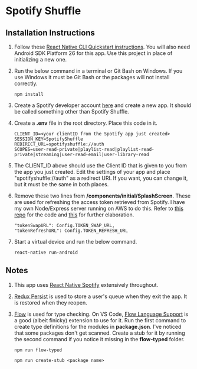 # Spotify Shuffle

## Installation Instructions

1. Follow these [React Native CLI Quickstart instructions](https://facebook.github.io/react-native/docs/getting-started). You will also need Android SDK Platform 26 for this app. Use this project in place of initializing a new one.

2. Run the below command in a terminal or Git Bash on Windows. If you use Windows it must be Git Bash or the packages will not install correctly.

    ```
    npm install
    ```

3. Create a Spotify developer account [here](https://developer.spotify.com/dashboard) and create a new app. It should be called something other than Spotify Shuffle.

4. Create a **.env** file in the root directory. Place this code in it.

    ```
    CLIENT_ID=<your clientID from the Spotify app just created>
    SESSION_KEY=SpotifyShuffle
    REDIRECT_URL=spotifyshuffle://auth
    SCOPES=user-read-private|playlist-read|playlist-read-private|streaming|user-read-email|user-library-read
    ```

5. The CLIENT_ID above should use the Client ID that is given to you from the app you just created. Edit the settings of your app and place "spotifyshuffle://auth" as a redirect URI. If you want, you can change it, but it must be the same in both places.

6. Remove these two lines from **/components/initial/SplashScreen**. These are used for refreshing the access token retrieved from Spotify. I have my own Node/Express server running on AWS to do this. Refer to [this repo](https://github.com/hmltnbrn/spotify-shuffle-server) for the code and [this](https://github.com/lufinkey/react-native-spotify) for further elaboration.

    ```
    "tokenSwapURL": Config.TOKEN_SWAP_URL,
    "tokenRefreshURL": Config.TOKEN_REFRESH_URL
    ```

7. Start a virtual device and run the below command.

    ```
    react-native run-android
    ```

## Notes

1. This app uses [React Native Spotify](https://github.com/lufinkey/react-native-spotify) extensively throughout.

2. [Redux Persist](https://github.com/rt2zz/redux-persist) is used to store a user's queue when they exit the app. It is restored when they reopen.

3. [Flow](https://flow.org/en/) is used for type checking. On VS Code, [Flow Language Support](https://marketplace.visualstudio.com/items?itemName=flowtype.flow-for-vscode) is a good (albeit finicky) extension to use for it. Run the first command to create type definitions for the modules in **package.json**. I've noticed that some packages don't get scanned. Create a stub for it by running the second command if you notice it missing in the **flow-typed** folder.

    ```
    npm run flow-typed
    ```
    ```
    npm run create-stub <package name>
    ```
